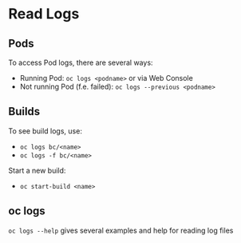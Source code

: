 # Read Logs

## Pods

To access Pod logs, there are several ways:

* Running Pod: `oc logs <podname>` or via Web Console
* Not running Pod (f.e. failed): `oc logs --previous <podname>`

## Builds

To see build logs, use:

* `oc logs bc/<name>`
* `oc logs -f bc/<name>`

Start a new build:

* `oc start-build <name>`

## oc logs

`oc logs --help` gives several examples and help for reading log files
